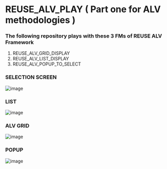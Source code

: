 # REUSE_ALV_PLAY ( Part one for ALV methodologies )
### The following repository plays with these 3 FMs of REUSE ALV Framework 
1. REUSE_ALV_GRID_DISPLAY
2. REUSE_ALV_LIST_DISPLAY
3. REUSE_ALV_POPUP_TO_SELECT

### SELECTION SCREEN 

![image](https://github.com/user-attachments/assets/880c4c74-7137-4b5e-a7c3-c632d6ee6f61)


### LIST 

![image](https://github.com/user-attachments/assets/a41f9f60-f842-4dd2-b439-c0f214185bb5)


### ALV GRID 

![image](https://github.com/user-attachments/assets/f33f8c76-b6f7-4309-9b7d-91c4d06a6991)

### POPUP 

![image](https://github.com/user-attachments/assets/4dbe51f7-4a60-430d-8cc9-f501ddc8a3ac)

